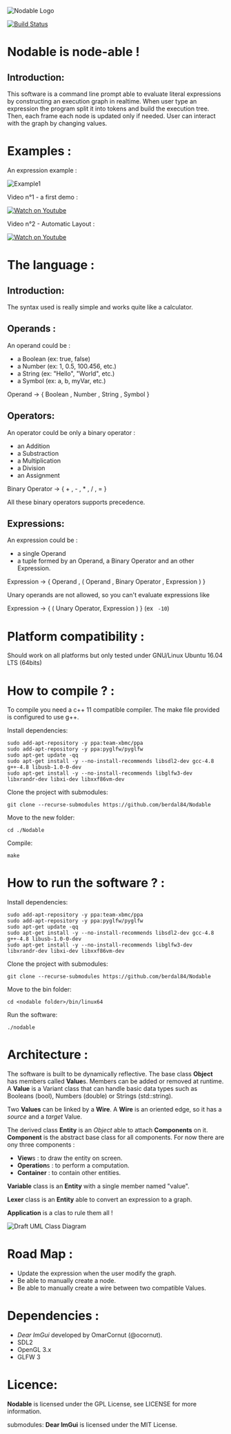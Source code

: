 ![Nodable Logo](https://github.com/berdal84/Nodable/blob/master/data/icon.png)

[![Build Status](https://travis-ci.org/berdal84/Nodable.svg?branch=master)](https://travis-ci.org/berdal84/Nodable)

Nodable is node-able !
======================

Introduction:
-------------

This software is a command line prompt able to evaluate literal expressions by constructing an execution graph in realtime.
When user type an expression the program split it into tokens and build the execution tree. Then, each frame each node is updated only if needed. User can interact with the graph by changing values.

Examples :
==========

An expression example :

![Example1](https://github.com/berdal84/Nodable/blob/master/screenshots/2018_05_20_Simplified_Graphs.png)

Video n°1 - a first demo :

[![Watch on Youtube](https://img.youtube.com/vi/1TWPsUd66XY/0.jpg)](http://www.youtube.com/watch?v=1TWPsUd66XY)

Video n°2 - Automatic Layout :

[![Watch on Youtube](https://img.youtube.com/vi/-4N3Krlsr_s/0.jpg)](http://www.youtube.com/watch?v=-4N3Krlsr_s)


The language :
==============

Introduction:
-------------

The syntax used is really simple and works quite like a calculator.

Operands :
----------

An operand could be :

- a Boolean (ex: true, false)
- a Number  (ex: 1, 0.5, 100.456, etc.)
- a String  (ex: "Hello", "World", etc.)
- a Symbol  (ex: a, b, myVar, etc.)

Operand -> { Boolean , Number , String , Symbol }

Operators:
----------

An operator could be only a binary operator :

- an Addition
- a Substraction
- a Multiplication
- a Division
- an Assignment

Binary Operator -> { + , - , * , / , = }

All these binary operators supports precedence.

Expressions:
------------

An expression could be :

- a single Operand
- a tuple formed by an Operand, a Binary Operator and an other Expression.

Expression -> { Operand , ( Operand , Binary Operator , Expression ) }

Unary operands are not allowed, so you can't evaluate expressions like

Expression -> { ( Unary Operator, Expression ) }  (ex ``` -10```)

Platform compatibility :
========================
Should work on all platforms but only tested under GNU/Linux Ubuntu 16.04 LTS (64bits)

How to compile ? :
==================

To compile you need a c++ 11 compatible compiler. The make file provided is configured to use g++.

Install dependencies:

```
sudo add-apt-repository -y ppa:team-xbmc/ppa
sudo add-apt-repository -y ppa:pyglfw/pyglfw
sudo apt-get update -qq
sudo apt-get install -y --no-install-recommends libsdl2-dev gcc-4.8 g++-4.8 libusb-1.0-0-dev
sudo apt-get install -y --no-install-recommends libglfw3-dev libxrandr-dev libxi-dev libxxf86vm-dev
```
Clone the project with submodules:
```
git clone --recurse-submodules https://github.com/berdal84/Nodable
```
Move to the new folder:
```
cd ./Nodable
```

Compile:
```
make
```

How to run the software ? :
===========================

Install dependencies:

```
sudo add-apt-repository -y ppa:team-xbmc/ppa
sudo add-apt-repository -y ppa:pyglfw/pyglfw
sudo apt-get update -qq
sudo apt-get install -y --no-install-recommends libsdl2-dev gcc-4.8 g++-4.8 libusb-1.0-0-dev
sudo apt-get install -y --no-install-recommends libglfw3-dev libxrandr-dev libxi-dev libxxf86vm-dev
```
Clone the project with submodules:
```
git clone --recurse-submodules https://github.com/berdal84/Nodable
```
Move to the bin folder:
```
cd <nodable folder>/bin/linux64
```
Run the software:
```
./nodable
```

Architecture :
==============

The software is built to be dynamically reflective. The base class **Object** has members called **Value**s. Members can be added or removed at runtime.
A **Value** is a Variant class that can handle basic data types such as Booleans (bool), Numbers (double) or Strings (std::string).

Two **Values** can be linked by a **Wire**. A **Wire** is an oriented edge, so it has a *source* and a *target* Value.

The derived class **Entity** is an *Object* able to attach **Components** on it. **Component** is the abstract base class for all components. For now there are ony three components :
- **View**s : to draw the entity on screen.
- **Operation**s : to perform a computation.
- **Container** : to contain other entities.

**Variable** class is an **Entity** with a single member named "value".

**Lexer** class is an **Entity** able to convert an expression to a graph.

**Application** is a clas to rule them all !

![Draft UML Class Diagram](https://github.com/berdal84/Nodable/blob/master/docs/ClassDiagram_2018_05_24.png)

Road Map :
==========
- Update the expression when the user modify the graph.
- Be able to manually create a node.
- Be able to manually create a wire between two compatible Values.

Dependencies :
==============

- *Dear ImGui* developed by OmarCornut (@ocornut).
- SDL2
- OpenGL 3.x
- GLFW 3

Licence:
=========
**Nodable** is licensed under the GPL License, see LICENSE for more information.

submodules: **Dear ImGui** is licensed under the MIT License.
